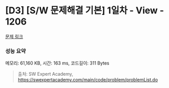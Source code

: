 # [D3] [S/W 문제해결 기본] 1일차 - View - 1206 

[문제 링크](https://swexpertacademy.com/main/code/problem/problemDetail.do?contestProbId=AV134DPqAA8CFAYh) 

### 성능 요약

메모리: 61,160 KB, 시간: 163 ms, 코드길이: 311 Bytes



> 출처: SW Expert Academy, https://swexpertacademy.com/main/code/problem/problemList.do